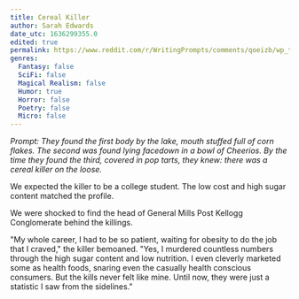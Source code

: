 ```yaml
---
title: Cereal Killer
author: Sarah Edwards
date_utc: 1636299355.0
edited: true
permalink: https://www.reddit.com/r/WritingPrompts/comments/qoeizb/wp_they_found_the_first_body_by_the_lake_mouth/
genres:
  Fantasy: false
  SciFi: false
  Magical Realism: false
  Humor: true
  Horror: false
  Poetry: false
  Micro: false
---
```


_Prompt: They found the first body by the lake, mouth stuffed full of corn flakes. The second was found lying facedown in a bowl of Cheerios. By the time they found the third, covered in pop tarts, they knew: there was a cereal killer on the loose._

We expected the killer to be a college student. The low cost and high sugar content matched the profile.

We were shocked to find the head of General Mills Post Kellogg Conglomerate behind the killings.

"My whole career, I had to be so patient, waiting for obesity to do the job that I craved," the killer bemoaned. "Yes, I murdered countless numbers through the high sugar content and low nutrition. I even cleverly marketed some as health foods, snaring even the casually health conscious consumers. But the kills never felt like mine. Until now, they were just a statistic I saw from the sidelines."
